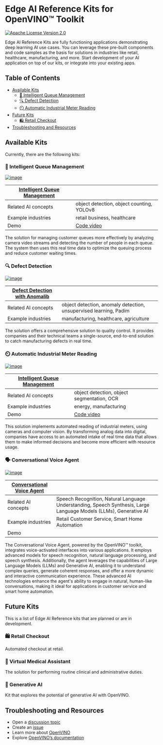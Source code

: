 # Edge AI Reference Kits for OpenVINO™ Toolkit

[![Apache License Version 2.0](https://img.shields.io/badge/license-Apache_2.0-green.svg)](https://github.com/openvinotoolkit/openvino_notebooks/blob/main/LICENSE)

Edge AI Reference Kits are fully functioning applications demonstrating deep learning AI use cases. You can leverage these pre-built components and code samples as the basis for solutions in industries like retail, healthcare, manufacturing, and more. Start development of your AI application on top of our kits, or integrate into your existing apps. 

## Table of Contents

- [Available Kits](#available-kits)
	- [🚶 Intelligent Queue Management](#-intelligent-queue-management)
	- [🔍 Defect Detection](#-defect-detection)
	- [⏲️ Automatic Industrial Meter Reading](#%EF%B8%8F-automatic-industrial-meter-reading)
- [Future Kits](#future-kits)
	- [🛍️ Retail Checkout](#%EF%B8%8F-retail-checkout)
- [Troubleshooting and Resources](#troubleshooting-and-resources)

## Available Kits
Currently, there are the following kits:

### 🚶 Intelligent Queue Management
[![image](https://github.com/openvinotoolkit/openvino_notebooks/assets/138901786/6874cfe8-3462-4b30-8026-c14aab7b695c)](intelligent_queue_management)

| [Intelligent Queue Management](intelligent_queue_management) |  |
| - | - |
| Related AI concepts | object detection, object counting, YOLOv8 |
| Example industries | retail business, healthcare |
| Demo | [Code video](https://www.youtube.com/watch?v=9E2baweCCXQ) |

The solution for managing customer queues more effectively by analyzing camera video streams and detecting the number of people in each queue. The system then uses this real time data to optimize the queuing process and reduce customer waiting times.

### 🔍 Defect Detection
[![image](https://github.com/openvinotoolkit/openvino_notebooks/assets/138901786/cf933593-31f7-44a5-9cd1-fc68e8a719a9)](defect_detection_anomalib)

| [Defect Detection with Anomalib](defect_detection_anomalib) |  |
| - | - |
| Related AI concepts | object detection, anomaly detection, unsupervised learning, Padim |
| Example industries | manufacturing, healthcare, agriculture |

The solution offers a comprehensive solution to quality control. It provides companies and their technical teams a single-source, end-to-end solution to catch manufacturing defects in real time.

### ⏲️ Automatic Industrial Meter Reading
[![image](https://github.com/openvinotoolkit/openvino_notebooks/assets/138901786/0136d123-15c9-4696-bf4d-b169b3c7db4d)](meter_reader)

| [Intelligent Queue Management](intelligent_queue_management) |  |
| - | - |
| Related AI concepts | object detection, object segmentation, OCR |
| Example industries | energy, manufacturing |
| Demo | [Code video](https://www.youtube.com/watch?v=9jcFGzFjHXo) |

This solution implements automated reading of industrial meters, using cameras and computer vision. By transforming analog data into digital, companies have access to an automated intake of real time data that allows them to make informed decisions and become more efficient with resource usage.

### 🗣️ Conversational Voice Agent
[![image](https://github.com/openvinotoolkit/openvino_notebooks/assets/109281183/cc75fbe6-7bbe-4ee7-ae20-1c38be2804f0)](conversational_voice_agent)

| [Conversational Voice Agent](conversational_voice_agent) |  |
| - | - |
| Related AI concepts | Speech Recognition, Natural Language Understanding, Speech Synthesis, Large Language Models (LLMs), Generative AI |
| Example industries | Retail Customer Service, Smart Home Automation |
| Demo |  |

The Conversational Voice Agent, powered by the OpenVINO™ toolkit, integrates voice-activated interfaces into various applications. It employs advanced models for speech recognition, natural language processing, and speech synthesis. Additionally, the agent leverages the capabilities of Large Language Models (LLMs) and Generative AI, enabling it to understand complex queries, generate coherent responses, and offer a more dynamic and interactive communication experience. These advanced AI technologies enhance the agent's ability to engage in natural, human-like conversations, making it ideal for applications in customer service and smart home automation.

## Future Kits
This is a list of Edge AI Reference kits that are planned or are in development.

### 🛍️ Retail Checkout

Automated checkout at retail.

### 🏥 Virtual Medical Assistant

The solution for performing routine clinical and administrative duties.

### 🤖 Generative AI

Kit that explores the potential of generative AI with OpenVINO.

## Troubleshooting and Resources
- Open a [discussion topic](https://github.com/openvinotoolkit/openvino_notebooks/discussions)
- Create an [issue](https://github.com/openvinotoolkit/openvino_notebooks/issues)
- Learn more about [OpenVINO](https://www.intel.com/content/www/us/en/developer/tools/openvino-toolkit/overview.html)
- Explore [OpenVINO’s documentation](https://docs.openvino.ai/2023.0/home.html)
